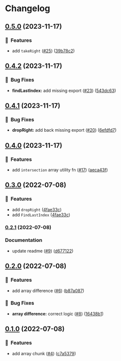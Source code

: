 # Changelog

## [0.5.0](https://github.com/ze-flo/ymnn_/compare/v0.4.2...v0.5.0) (2023-11-17)


### :rocket:  Features

* add `takeRight` ([#25](https://github.com/ze-flo/ymnn_/issues/25)) ([39b78c2](https://github.com/ze-flo/ymnn_/commit/39b78c2dd641f1b704a1ea19bf921cf30f098997))

## [0.4.2](https://github.com/ze-flo/ymnn_/compare/v0.4.1...v0.4.2) (2023-11-17)


### :bug:  Bug Fixes

* **findLastIndex:** add missing export ([#23](https://github.com/ze-flo/ymnn_/issues/23)) ([543dc63](https://github.com/ze-flo/ymnn_/commit/543dc63500b62d6ac8d47d54e9f0078a24c8deec))

## [0.4.1](https://github.com/ze-flo/ymnn_/compare/v0.4.0...v0.4.1) (2023-11-17)


### :bug:  Bug Fixes

* **dropRight:** add back missing export ([#20](https://github.com/ze-flo/ymnn_/issues/20)) ([6efdfd7](https://github.com/ze-flo/ymnn_/commit/6efdfd708574a23ba1494fb99cda0d5fc46db6ab))

## [0.4.0](https://github.com/ze-flo/ymnn_/compare/v0.3.0...v0.4.0) (2023-11-17)


### :rocket:  Features

* add `intersection` array utility fn ([#17](https://github.com/ze-flo/ymnn_/issues/17)) ([aeca43f](https://github.com/ze-flo/ymnn_/commit/aeca43fd980a41f41339034bae5b604c18f19425))

## [0.3.0](https://www.github.com/ze-flo/ymnn_/compare/v0.2.1...v0.3.0) (2022-07-08)


### :rocket:  Features

* add `dropRight` ([4fae33c](https://www.github.com/ze-flo/ymnn_/commit/4fae33cc1c5e4fff9a40c4d422f958f203685a82))
* add `FindLastIndex` ([4fae33c](https://www.github.com/ze-flo/ymnn_/commit/4fae33cc1c5e4fff9a40c4d422f958f203685a82))

### [0.2.1](https://www.github.com/ze-flo/ymnn_/compare/v0.2.0...v0.2.1) (2022-07-08)


### Documentation

* update readme ([#9](https://www.github.com/ze-flo/ymnn_/issues/9)) ([d677122](https://www.github.com/ze-flo/ymnn_/commit/d677122e1006bb8183d094ddb15b09558bdd4b3b))

## [0.2.0](https://www.github.com/ze-flo/ymnn_/compare/v0.1.0...v0.2.0) (2022-07-08)


### :rocket:  Features

* add array difference ([#6](https://www.github.com/ze-flo/ymnn_/issues/6)) ([b87a087](https://www.github.com/ze-flo/ymnn_/commit/b87a087a7d7850aab760f0161ab3b014639e22ce))


### :bug:  Bug Fixes

* **array difference:** correct logic ([#8](https://www.github.com/ze-flo/ymnn_/issues/8)) ([16438b1](https://www.github.com/ze-flo/ymnn_/commit/16438b16e792b5a03ee444f62bfcae1ee90e3e69))

## [0.1.0](https://www.github.com/ze-flo/ymnn_/compare/v0.0.0...v0.1.0) (2022-07-08)


### :rocket:  Features

* add array chunk ([#4](https://www.github.com/ze-flo/ymnn_/issues/4)) ([c7a5379](https://www.github.com/ze-flo/ymnn_/commit/c7a5379ce57c6ccfe56ae3d33682d37f56324b27))
